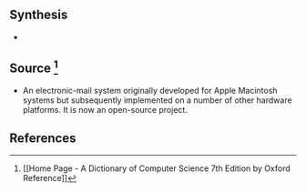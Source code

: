 ## Synthesis
- 
## Source [^1]
- An electronic-mail system originally developed for Apple Macintosh systems but subsequently implemented on a number of other hardware platforms. It is now an open-source project.
## References

[^1]: [[Home Page - A Dictionary of Computer Science 7th Edition by Oxford Reference]]